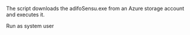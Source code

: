 The script downloads the adifoSensu.exe from an Azure storage account and executes it.

Run as system user

